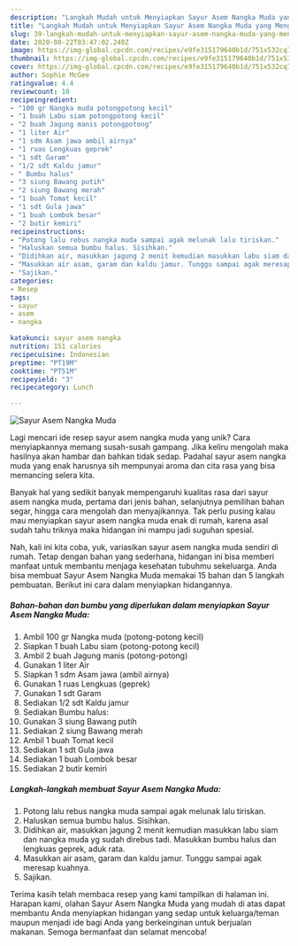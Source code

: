 ```yaml
---
description: "Langkah Mudah untuk Menyiapkan Sayur Asem Nangka Muda yang Menggugah Selera"
title: "Langkah Mudah untuk Menyiapkan Sayur Asem Nangka Muda yang Menggugah Selera"
slug: 39-langkah-mudah-untuk-menyiapkan-sayur-asem-nangka-muda-yang-menggugah-selera
date: 2020-08-22T03:47:02.240Z
image: https://img-global.cpcdn.com/recipes/e9fe315179640b1d/751x532cq70/sayur-asem-nangka-muda-foto-resep-utama.jpg
thumbnail: https://img-global.cpcdn.com/recipes/e9fe315179640b1d/751x532cq70/sayur-asem-nangka-muda-foto-resep-utama.jpg
cover: https://img-global.cpcdn.com/recipes/e9fe315179640b1d/751x532cq70/sayur-asem-nangka-muda-foto-resep-utama.jpg
author: Sophie McGee
ratingvalue: 4.4
reviewcount: 10
recipeingredient:
- "100 gr Nangka muda potongpotong kecil"
- "1 buah Labu siam potongpotong kecil"
- "2 buah Jagung manis potongpotong"
- "1 liter Air"
- "1 sdm Asam jawa ambil airnya"
- "1 ruas Lengkuas geprek"
- "1 sdt Garam"
- "1/2 sdt Kaldu jamur"
- " Bumbu halus"
- "3 siung Bawang putih"
- "2 siung Bawang merah"
- "1 buah Tomat kecil"
- "1 sdt Gula jawa"
- "1 buah Lombok besar"
- "2 butir kemiri"
recipeinstructions:
- "Potong lalu rebus nangka muda sampai agak melunak lalu tiriskan."
- "Haluskan semua bumbu halus. Sisihkan."
- "Didihkan air, masukkan jagung 2 menit kemudian masukkan labu siam dan nangka muda yg sudah direbus tadi. Masukkan bumbu halus dan lengkuas geprek, aduk rata."
- "Masukkan air asam, garam dan kaldu jamur. Tunggu sampai agak meresap kuahnya."
- "Sajikan."
categories:
- Resep
tags:
- sayur
- asem
- nangka

katakunci: sayur asem nangka 
nutrition: 151 calories
recipecuisine: Indonesian
preptime: "PT19M"
cooktime: "PT51M"
recipeyield: "3"
recipecategory: Lunch

---
```



![Sayur Asem Nangka Muda](https://img-global.cpcdn.com/recipes/e9fe315179640b1d/751x532cq70/sayur-asem-nangka-muda-foto-resep-utama.jpg)

Lagi mencari ide resep sayur asem nangka muda yang unik? Cara menyiapkannya memang susah-susah gampang. Jika keliru mengolah maka hasilnya akan hambar dan bahkan tidak sedap. Padahal sayur asem nangka muda yang enak harusnya sih mempunyai aroma dan cita rasa yang bisa memancing selera kita.

Banyak hal yang sedikit banyak mempengaruhi kualitas rasa dari sayur asem nangka muda, pertama dari jenis bahan, selanjutnya pemilihan bahan segar, hingga cara mengolah dan menyajikannya. Tak perlu pusing kalau mau menyiapkan sayur asem nangka muda enak di rumah, karena asal sudah tahu triknya maka hidangan ini mampu jadi suguhan spesial.




Nah, kali ini kita coba, yuk, variasikan sayur asem nangka muda sendiri di rumah. Tetap dengan bahan yang sederhana, hidangan ini bisa memberi manfaat untuk membantu menjaga kesehatan tubuhmu sekeluarga. Anda bisa membuat Sayur Asem Nangka Muda memakai 15 bahan dan 5 langkah pembuatan. Berikut ini cara dalam menyiapkan hidangannya.

<!--inarticleads1-->

##### Bahan-bahan dan bumbu yang diperlukan dalam menyiapkan Sayur Asem Nangka Muda:

1. Ambil 100 gr Nangka muda (potong-potong kecil)
1. Siapkan 1 buah Labu siam (potong-potong kecil)
1. Ambil 2 buah Jagung manis (potong-potong)
1. Gunakan 1 liter Air
1. Siapkan 1 sdm Asam jawa (ambil airnya)
1. Gunakan 1 ruas Lengkuas (geprek)
1. Gunakan 1 sdt Garam
1. Sediakan 1/2 sdt Kaldu jamur
1. Sediakan  Bumbu halus:
1. Gunakan 3 siung Bawang putih
1. Sediakan 2 siung Bawang merah
1. Ambil 1 buah Tomat kecil
1. Sediakan 1 sdt Gula jawa
1. Sediakan 1 buah Lombok besar
1. Sediakan 2 butir kemiri




<!--inarticleads2-->

##### Langkah-langkah membuat Sayur Asem Nangka Muda:

1. Potong lalu rebus nangka muda sampai agak melunak lalu tiriskan.
1. Haluskan semua bumbu halus. Sisihkan.
1. Didihkan air, masukkan jagung 2 menit kemudian masukkan labu siam dan nangka muda yg sudah direbus tadi. Masukkan bumbu halus dan lengkuas geprek, aduk rata.
1. Masukkan air asam, garam dan kaldu jamur. Tunggu sampai agak meresap kuahnya.
1. Sajikan.




Terima kasih telah membaca resep yang kami tampilkan di halaman ini. Harapan kami, olahan Sayur Asem Nangka Muda yang mudah di atas dapat membantu Anda menyiapkan hidangan yang sedap untuk keluarga/teman maupun menjadi ide bagi Anda yang berkeinginan untuk berjualan makanan. Semoga bermanfaat dan selamat mencoba!
